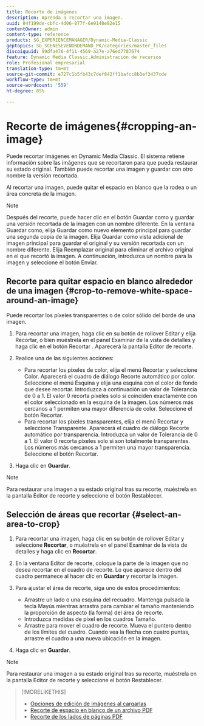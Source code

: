 ```yaml
---
title: Recorte de imágenes
description: Aprenda a recortar una imagen.
uuid: 84f199de-cbfc-4d06-877f-6e9148e82e15
contentOwner: admin
content-type: reference
products: SG_EXPERIENCEMANAGER/Dynamic-Media-Classic
geptopics: SG_SCENESEVENONDEMAND_PK/categories/master_files
discoiquuid: 99dfa476-4f11-4569-a27e-a76ed7787674
feature: Dynamic Media Classic,Administración de recursos
role: Profesional empresarial
translation-type: tm+mt
source-git-commit: e727c1b5fb43c7def842ff1bafcc8b3ef3437cde
workflow-type: tm+mt
source-wordcount: '559'
ht-degree: 85%

---
```



# Recorte de imágenes{#cropping-an-image}

Puede recortar imágenes en Dynamic Media Classic. El sistema retiene información sobre las imágenes que se recortaron para que pueda restaurar su estado original. También puede recortar una imagen y guardar con otro nombre la versión recortada.

Al recortar una imagen, puede quitar el espacio en blanco que la rodea o un área concreta de la imagen.

>[!NOTE]
>
>Después del recorte, puede hacer clic en el botón Guardar como y guardar una versión recortada de la imagen con un nombre diferente. En la ventana Guardar como, elija Guardar como nuevo elemento principal para guardar una segunda copia de la imagen. Elija Guardar como vista adicional de imagen principal para guardar el original y su versión recortada con un nombre diferente. Elija Reemplazar original para eliminar el archivo original en el que recortó la imagen. A continuación, introduzca un nombre para la imagen y seleccione el botón Enviar.

## Recorte para quitar espacio en blanco alrededor de una imagen  {#crop-to-remove-white-space-around-an-image}

Puede recortar los píxeles transparentes o de color sólido del borde de una imagen.

1. Para recortar una imagen, haga clic en su botón de rollover Editar y elija Recortar, o bien muéstrela en el panel Examinar de la vista de detalles y haga clic en el botón Recortar . Aparecerá la pantalla Editor de recorte.
1. Realice una de las siguientes acciones:

   * Para recortar los píxeles de color, elija el menú Recortar y seleccione Color. Aparecerá el cuadro de diálogo Recorte automático por color. Seleccione el menú Esquina y elija una esquina con el color de fondo que desee recortar. Introduzca a continuación un valor de Tolerancia de 0 a 1. El valor 0 recorta píxeles solo si coinciden exactamente con el color seleccionado en la esquina de la imagen. Los números más cercanos a 1 permiten una mayor diferencia de color. Seleccione el botón Recortar.
   * Para recortar los píxeles transparentes, elija el menú Recortar y seleccione Transparente. Aparecerá el cuadro de diálogo Recorte automático por transparencia. Introduzca un valor de Tolerancia de 0 a 1. El valor 0 recorta píxeles solo si son totalmente transparentes. Los números más cercanos a 1 permiten una mayor transparencia. Seleccione el botón Recortar.

1. Haga clic en **Guardar**.

>[!NOTE]
>
>Para restaurar una imagen a su estado original tras su recorte, muéstrela en la pantalla Editor de recorte y seleccione el botón Restablecer.

## Selección de áreas que recortar  {#select-an-area-to-crop}

1. Para recortar una imagen, haga clic en su botón de rollover Editar y seleccione **Recortar**, o muéstrela en el panel Examinar de la vista de detalles y haga clic en **Recortar**.

1. En la ventana Editor de recorte, coloque la parte de la imagen que no desea recortar en el cuadro de recorte. Lo que aparece dentro del cuadro permanece al hacer clic en **Guardar** y recortar la imagen.
1. Para ajustar el área de recorte, siga uno de estos procedimientos:

   * Arrastre un lado o una esquina del recuadro. Mantenga pulsada la tecla Mayús mientras arrastra para cambiar el tamaño manteniendo la proporción de aspecto (la forma) del área de recorte.
   * Introduzca medidas de píxel en los cuadros Tamaño.
   * Arrastre para mover el cuadro de recorte. Mueva el puntero dentro de los límites del cuadro. Cuando vea la flecha con cuatro puntas, arrastre el cuadro a una nueva ubicación en la imagen.

1. Haga clic en **Guardar**.

>[!NOTE]
>
>Para restaurar una imagen a su estado original tras su recorte, muéstrela en la pantalla Editor de recorte y seleccione el botón Restablecer.

>[!MORELIKETHIS]
>
>* [Opciones de edición de imágenes al cargarlas](image-editing-options-upload.md#image-editing-options-at-upload)
>* [Recorte de espacio en blanco de un archivo PDF](pdfs.md#cropping_white_space_from_a_pdf_file)
>* [Recorte de los lados de páginas PDF](pdfs.md#cropping_from_the_sides_of_pdf_pages)

